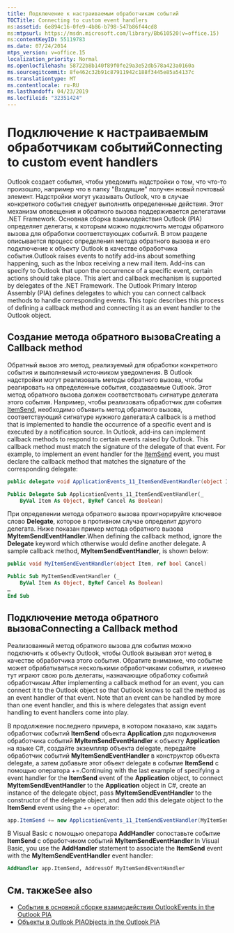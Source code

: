 ```yaml
---
title: Подключение к настраиваемым обработчикам событий
TOCTitle: Connecting to custom event handlers
ms:assetid: 6e894c16-0fe9-4b86-b798-547b86f44cd8
ms:mtpsurl: https://msdn.microsoft.com/library/Bb610520(v=office.15)
ms:contentKeyID: 55119783
ms.date: 07/24/2014
mtps_version: v=office.15
localization_priority: Normal
ms.openlocfilehash: 58722b8b140f89f0fe29a3e52db578a423a0160a
ms.sourcegitcommit: 8fe462c32b91c87911942c188f3445e85a54137c
ms.translationtype: MT
ms.contentlocale: ru-RU
ms.lasthandoff: 04/23/2019
ms.locfileid: "32351424"
---
```

# <a name="connecting-to-custom-event-handlers"></a><span data-ttu-id="845d0-102">Подключение к настраиваемым обработчикам событий</span><span class="sxs-lookup"><span data-stu-id="845d0-102">Connecting to custom event handlers</span></span>

<span data-ttu-id="845d0-p101">Outlook создает события, чтобы уведомить надстройки о том, что что-то произошло, например что в папку "Входящие" получен новый почтовый элемент. Надстройки могут указывать Outlook, что в случае конкретного события следует выполнить определенные действия. Этот механизм оповещения и обратного вызова поддерживается делегатами .NET Framework. Основная сборка взаимодействия Outlook (PIA) определяет делегаты, к которым можно подключить методы обратного вызова для обработки соответствующих событий. В этом разделе описывается процесс определения метода обратного вызова и его подключение к объекту Outlook в качестве обработчика события.</span><span class="sxs-lookup"><span data-stu-id="845d0-p101">Outlook raises events to notify add-ins about something happening, such as the Inbox receiving a new mail item. Add-ins can specify to Outlook that upon the occurrence of a specific event, certain actions should take place. This alert and callback mechanism is supported by delegates of the .NET Framework. The Outlook Primary Interop Assembly (PIA) defines delegates to which you can connect callback methods to handle corresponding events. This topic describes this process of defining a callback method and connecting it as an event handler to the Outlook object.</span></span>

## <a name="creating-a-callback-method"></a><span data-ttu-id="845d0-108">Создание метода обратного вызова</span><span class="sxs-lookup"><span data-stu-id="845d0-108">Creating a Callback method</span></span>

<span data-ttu-id="845d0-p102">Обратный вызов  это метод, реализуемый для обработки конкретного события и выполняемый источником уведомления. В Outlook надстройки могут реализовать методы обратного вызова, чтобы реагировать на определенные события, создаваемые Outlook. Этот метод обратного вызова должен соответствовать сигнатуре делегата этого события. Например, чтобы реализовать обработчик для события [ItemSend](https://msdn.microsoft.com/library/bb647198\(v=office.15\)), необходимо объявить метод обратного вызова, соответствующий сигнатуре нужного делегата:</span><span class="sxs-lookup"><span data-stu-id="845d0-p102">A callback is a method that is implemented to handle the occurrence of a specific event and is executed by a notification source. In Outlook, add-ins can implement callback methods to respond to certain events raised by Outlook. This callback method must match the signature of the delegate of that event. For example, to implement an event handler for the [ItemSend](https://msdn.microsoft.com/library/bb647198\(v=office.15\)) event, you must declare the callback method that matches the signature of the corresponding delegate:</span></span>

```csharp
public delegate void ApplicationEvents_11_ItemSendEventHandler(object Item, ref bool Cancel)
```


```vb
Public Delegate Sub ApplicationEvents_11_ItemSendEventHandler(_
    ByVal Item As Object, ByRef Cancel As Boolean)
```

<span data-ttu-id="845d0-p103">При определении метода обратного вызова проигнорируйте ключевое слово **Delegate**, которое в противном случае определит другого делегата. Ниже показан пример метода обратного вызова **MyItemSendEventHandler**.</span><span class="sxs-lookup"><span data-stu-id="845d0-p103">When defining the callback method, ignore the **Delegate** keyword which otherwise would define another delegate. A sample callback method, **MyItemSendEventHandler**, is shown below:</span></span>

```csharp
public void MyItemSendEventHandler(object Item, ref bool Cancel)
```


```vb
Public Sub MyItemSendEventHandler (_
    ByVal Item As Object, ByRef Cancel As Boolean)
…
End Sub
```

## <a name="connecting-a-callback-method"></a><span data-ttu-id="845d0-115">Подключение метода обратного вызова</span><span class="sxs-lookup"><span data-stu-id="845d0-115">Connecting a Callback method</span></span>

<span data-ttu-id="845d0-p104">Реализованный метод обратного вызова для события можно подключить к объекту Outlook, чтобы Outlook вызывал этот метод в качестве обработчика этого события. Обратите внимание, что событие может обрабатываться несколькими обработчиками события, и именно тут играют свою роль делегаты, назначающие обработку событий обработчикам.</span><span class="sxs-lookup"><span data-stu-id="845d0-p104">After implementing a callback method for an event, you can connect it to the Outlook object so that Outlook knows to call the method as an event handler of that event. Note that an event can be handled by more than one event handler, and this is where delegates that assign event handling to event handlers come into play.</span></span>

<span data-ttu-id="845d0-118">В продолжение последнего примера, в котором показано, как задать обработчик событий **ItemSend** объекта **Application** для подключения обработчика событий **MyItemSendEventHandler** к объекту **Application** на языке C\#, создайте экземпляр объекта delegate, передайте обработчик событий **MyItemSendEventHandler** в конструктор объекта delegate, а затем добавьте этот объект delegate в событие **ItemSend** с помощью оператора +=.</span><span class="sxs-lookup"><span data-stu-id="845d0-118">Continuing with the last example of specifying a event handler for the **ItemSend** event of the **Application** object, to connect **MyItemSendEventHandler** to the **Application** object in C\#, create an instance of the delegate object, pass **MyItemSendEventHandler** to the constructor of the delegate object, and then add this delegate object to the **ItemSend** event using the += operator:</span></span>

```csharp
app.ItemSend += new ApplicationEvents_11_ItemSendEventHandler(MyItemSendEventHandler)
```

<span data-ttu-id="845d0-119">В Visual Basic с помощью оператора **AddHandler** сопоставьте событие **ItemSend** с обработчиком событий **MyItemSendEventHandler**:</span><span class="sxs-lookup"><span data-stu-id="845d0-119">In Visual Basic, you use the **AddHandler** statement to associate the **ItemSend** event with the **MyItemSendEventHandler** event handler:</span></span>

```vb
AddHandler app.ItemSend, AddressOf MyItemSendEventHandler
```

## <a name="see-also"></a><span data-ttu-id="845d0-120">См. также</span><span class="sxs-lookup"><span data-stu-id="845d0-120">See also</span></span>

- [<span data-ttu-id="845d0-121">События в основной сборке взаимодействия Outlook</span><span class="sxs-lookup"><span data-stu-id="845d0-121">Events in the Outlook PIA</span></span>](events-in-the-outlook-pia.md)
- [<span data-ttu-id="845d0-122">Объекты в Outlook PIA</span><span class="sxs-lookup"><span data-stu-id="845d0-122">Objects in the Outlook PIA</span></span>](objects-in-the-outlook-pia.md)

